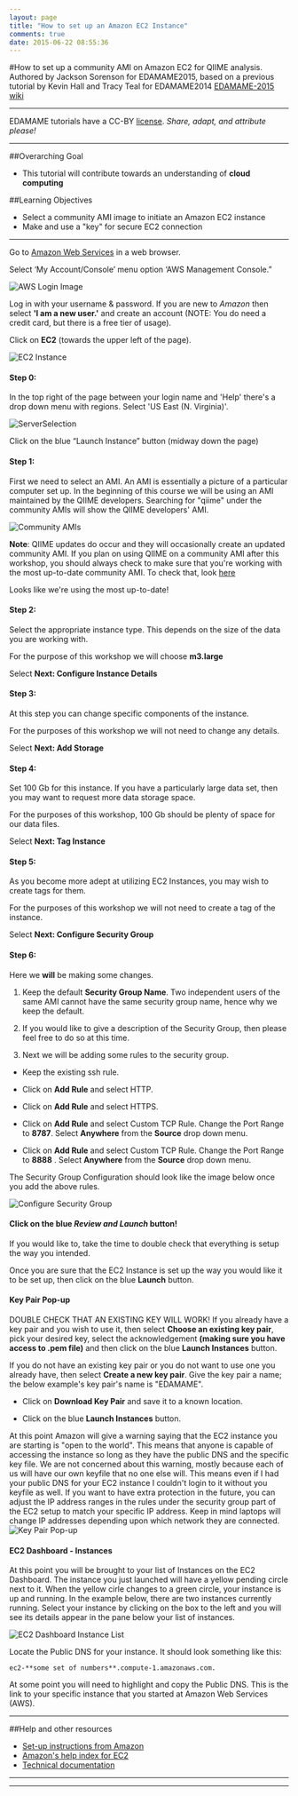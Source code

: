 ```yaml
---
layout: page
title: "How to set up an Amazon EC2 Instance"
comments: true
date: 2015-06-22 08:55:36
---
```


#How to set up a community AMI on Amazon EC2 for QIIME analysis.
Authored by Jackson Sorenson for EDAMAME2015, based on a previous tutorial by Kevin Hall and Tracy Teal for EDAMAME2014
[EDAMAME-2015 wiki](https://github.com/edamame-course/2015-tutorials/wiki)

***
EDAMAME tutorials have a CC-BY [license](https://github.com/edamame-course/2015-tutorials/blob/master/LICENSE.md). _Share, adapt, and attribute please!_
***

##Overarching Goal
* This tutorial will contribute towards an understanding of **cloud computing**

##Learning Objectives
* Select a community AMI image to initiate an Amazon EC2 instance
* Make and use a "key" for secure EC2 connection

***

Go to [Amazon Web Services](https://aws.amazon.com) in a web browser.

Select ‘My Account/Console’ menu option ‘AWS Management Console.”

![AWS Login Image](../img/EC2_AWS_Login.png)

Log in with your username & password. If you are new to _Amazon_ then select **'I am a new user.'** and create an account (NOTE: You do need a credit card, but there is a free tier of usage).

Click on **EC2** (towards the upper left of the page).

![EC2 Instance](../img/EC2_Click_EC2.png)

#### Step 0:

In the top right of the page between your login name and 'Help' there's a drop down menu with regions.
Select 'US East (N. Virginia)'.

![ServerSelection](../img/EC2_Server_Select.png)

Click on the blue “Launch Instance” button (midway down the page)

#### Step 1:

First we need to select an AMI. An AMI is essentially a picture of a particular computer set up. In the beginning of this course we will be using an AMI maintained by the QIIME developers. Searching for "qiime" under the community AMIs will show the QIIME developers' AMI.

![Community AMIs](../img/EC2_AMI_QIIME.png)

**Note**: QIIME updates do occur and they will occasionally create an updated community AMI. If you plan on using QIIME on a community AMI after this workshop, you should always check to make sure that you're working with the most up-to-date community AMI. To check that, look [here](http://qiime.org/home_static/dataFiles.html)

Looks like we're using the most up-to-date!

#### Step 2:

Select the appropriate instance type. This depends on the size of the data you are working with.

For the purpose of this workshop we will choose **m3.large**

Select **Next: Configure Instance Details**

#### Step 3:

At this step you can change specific components of the instance.

For the purposes of this workshop we will not need to change any details.

Select **Next: Add Storage**

#### Step 4:

Set 100 Gb for this instance. If you have a particularly large data set, then you may want to request more data storage space.

For the purposes of this workshop, 100 Gb should be plenty of space for our data files.

Select **Next: Tag Instance**

#### Step 5:

As you become more adept at utilizing EC2 Instances, you may wish to create tags for them.

For the purposes of this workshop we will not need to create a tag of the instance.

Select **Next: Configure Security Group**

#### Step 6:

Here we **will** be making some changes.

1. Keep the default **Security Group Name**. Two independent users of the same AMI cannot have the same security group name, hence why we keep the default.

2. If you would like to give a description of the Security Group, then please feel free to do so at this time.

3. Next we will be adding some rules to the security group.

 * Keep the existing ssh rule.
 * Click on **Add Rule** and select HTTP.

 * Click on **Add Rule** and select HTTPS.

 * Click on **Add Rule** and select Custom TCP Rule. Change the Port Range to **8787**. Select **Anywhere** from the **Source** drop down menu.

 * Click on **Add Rule** and select Custom TCP Rule. Change the Port Range to **8888** . Select **Anywhere** from the **Source** drop down menu.

The Security Group Configuration should look like the image below once you add the above rules.

![Configure Security Group](../img/EC2_Security_Group.png)

#### Click on the blue _Review and Launch_ button!

If you would like to, take the time to double check that everything is setup the way you intended.

Once you are sure that the EC2 Instance is set up the way you would like it to be set up, then click on the blue **Launch** button.

#### Key Pair Pop-up
 DOUBLE CHECK THAT AN EXISTING KEY WILL WORK!
If you already have a key pair and you wish to use it, then select **Choose an existing key pair**, pick your desired key, select the acknowledgement **(making sure you have access to .pem file)** and then click on the blue **Launch Instances** button.

If you do not have an existing key pair or you do not want to use one you already have, then select **Create a new key pair**. Give the key pair a name; the below example's key pair's name is "EDAMAME".

* Click on **Download Key Pair** and save it to a known location.

* Click on the blue **Launch Instances** button.

At this point Amazon will give a warning saying that the EC2 instance you are starting is "open to the world". This means that anyone is capable of accessing the instance so long as they have the public DNS and the specific key file. We are not concerned about this warning, mostly because each of us will have our own keyfile that no one else will. This means even if I had your public DNS for your EC2 instance I couldn't login to it without you keyfile as well. If you want to have extra protection in the future, you can adjust the IP address ranges in the rules under the security group part of the EC2 setup to match your specific IP address. Keep in mind laptops will change IP addresses depending upon which network they are connected.  
![Key Pair Pop-up](../img/EC2_Key_Pair.png)


#### EC2 Dashboard - Instances

At this point you will be brought to your list of Instances on the EC2 Dashboard. The instance you just launched will have a yellow pending circle next to it. When the yellow cirle changes to a green circle, your instance is up and running. In the example below, there are two instances currently running. Select your instance by clicking on the box to the left and you will see its details appear in the pane below your list of instances.

![EC2 Dashboard Instance List](../img/EC2_Running_Instances.png)

Locate the Public DNS for your instance. It should look something like this:

```
ec2-**some set of numbers**.compute-1.amazonaws.com.
```

At some point you will need to highlight and copy the Public DNS. This is the link to your specific instance that you started at Amazon Web Services (AWS).

***
##Help and other resources
* [Set-up instructions from Amazon](http://docs.aws.amazon.com/AWSEC2/latest/UserGuide/get-set-up-for-amazon-ec2.html)
* [Amazon's help index for EC2](http://aws.amazon.com/ec2/getting-started/)
* [Technical documentation](http://docs.aws.amazon.com/AWSEC2/latest/UserGuide/concepts.html)


-----------------------------------------------
-----------------------------------------------
